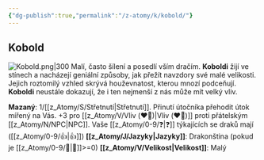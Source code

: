 ```yaml
---
{"dg-publish":true,"permalink":"/z-atomy/k/kobold/"}
---
```


## Kobold
![Kobold.png|300](/img/user/z_img/Kobold.png)
Malí, často šílení a posedlí vším dračím. **Koboldi** žijí ve stínech a nacházejí geniální způsoby, jak přežít navzdory své malé velikosti. Jejich roztomilý vzhled skrývá houževnatost, kterou mnozí podceňují. **Koboldi** neustále dokazují, že i ten nejmenší z nás může mít velký vliv.

**Mazaný**: 1/[[z_Atomy/S/Střetnutí\|Střetnutí]]. Přinutí útočníka přehodit útok mířený na Vás.
+3 pro [[z_Atomy/V/Vliv (❤️‍🔥)\|Vliv (❤️‍🔥)]] proti přátelským [[z_Atomy/N/NPC\|NPC]].
Vaše [[z_Atomy/0-9/❓\|❓]] týkajících se draků mají ([[z_Atomy/0-9/👍\|👍]])
**[[z_Atomy/J/Jazyky\|Jazyky]]**: Drakonština (pokud je [[z_Atomy/0-9/📖\|📖]]>=0)
**[[z_Atomy/V/Velikost\|Velikost]]**: Malý
